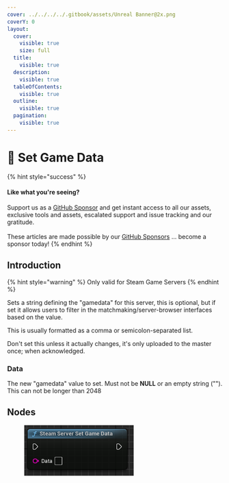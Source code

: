 ```yaml
---
cover: ../../../../.gitbook/assets/Unreal Banner@2x.png
coverY: 0
layout:
  cover:
    visible: true
    size: full
  title:
    visible: true
  description:
    visible: true
  tableOfContents:
    visible: true
  outline:
    visible: true
  pagination:
    visible: true
---
```


# 🔵 Set Game Data

{% hint style="success" %}
#### Like what you're seeing?

Support us as a [GitHub Sponsor](../../../../become-a-sponsor/) and get instant access to all our assets, exclusive tools and assets, escalated support and issue tracking and our gratitude.\
\
These articles are made possible by our [GitHub Sponsors](../../../../become-a-sponsor/) ... become a sponsor today!
{% endhint %}

## Introduction

{% hint style="warning" %}
Only valid for Steam Game Servers
{% endhint %}

Sets a string defining the "gamedata" for this server, this is optional, but if set it allows users to filter in the matchmaking/server-browser interfaces based on the value.

This is usually formatted as a comma or semicolon-separated list.

Don't set this unless it actually changes, it's only uploaded to the master once; when acknowledged.

### Data

The new "gamedata" value to set. Must not be **NULL** or an empty string (""). This can not be longer than 2048

## Nodes

<figure><img src="../../../../.gitbook/assets/image (287).png" alt=""><figcaption></figcaption></figure>
